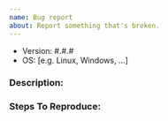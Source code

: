 ```yaml
---
name: Bug report
about: Report something that's broken.
---
```


<!-- DO NOT THROW THIS AWAY -->
<!-- Fill out the FULL versions with patch versions -->

- Version: #.#.#
 - OS: [e.g. Linux, Windows, ...]

### Description:

<!-- Describe problem and expected behavior -->
<!-- If possible provide screenshot that explains your problem -->

### Steps To Reproduce:

<!-- If possible, please provide a GitHub repository to demonstrate your issue -->


